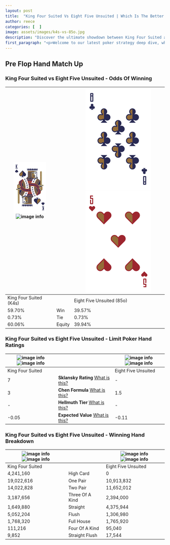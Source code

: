 ```yaml
---
layout: post
title:  "King Four Suited Vs Eight Five Unsuited | Which Is The Better Hand In Poker? A Complete Guide"
author: reece
categories: [  ]
image: assets/images/k4s-vs-85o.jpg
description: "Discover the ultimate showdown between King Four Suited and Eight Five Unsuited in poker! Uncover the odds, strategies, and scenarios where one hand triumphs over the other. Get ready to up your poker game with this thrilling analysis."
first_paragraph: "<p>Welcome to our latest poker strategy deep dive, where we're pitting two distinct hands against each other in a high-stakes showdown: King Four Suited vs Eight Five Unsuited.</p><p>In the dynamic world of poker, every decision counts, and knowing which hand holds the upper hand is key to your success at the table.</p><p>In this article, we'll dissect these two hands, explore the scenarios where one dominates the other, and equip you with the knowledge to make strategic choices that can tip the odds in your favor.</p><p>Get ready to unravel the intriguing dynamics of these poker hands and elevate your game to new heights.</p>"
---
```




[comment]: # (sp0)

## Pre Flop Hand Match Up

<div class="table hand-ratings" markdown="1"> 



### King Four Suited vs Eight Five Unsuited - Odds Of Winning


    
| ![image info](assets/images/hand1/K.png) ![image info](assets/images/hand1/4s.png) |  | ![image info](assets/images/hand2/8.png) ![image info](assets/images/hand2/5o.png) |
| -------- | -------- | -------- |
| King Four Suited (K4s) |  | Eight Five Unsuited (85o) |
| 59.70% | Win | 39.57% |
| 0.73% | Tie | 0.73% |
| 60.06% | Equity | 39.94% |




[comment]: # (sp1)



### King Four Suited vs Eight Five Unsuited - Limit Poker Hand Ratings


    
| ![image info](https://www.riverpairs.com/assets/images/hand1/K.png) ![image info](https://www.riverpairs.com/assets/images/hand1/4s.png) |  | ![image info](https://www.riverpairs.com/assets/images/hand2/8.png) ![image info](https://www.riverpairs.com/assets/images/hand2/5o.png) |
| -------- | -------- | -------- |
| King Four Suited |  | Eight Five Unsuited |
| 7 | **Sklansky Rating** [What is this?](/sklansky-rating-explained) | - |
| 3 | **Chen Formula** [What is this?](/chen-formula-explained) | 1.5 |
| - | **Hellmuth Tier** [What is this?](/Hellmuth-tier-explained) | - |
| -0.05 | **Expected Value** [What is this?](/expected-value-explained) | -0.11 |




[comment]: # (sp2)



### King Four Suited vs Eight Five Unsuited - Winning Hand Breakdown


    
| ![image info](https://www.riverpairs.com/assets/images/hand1/K.png) ![image info](https://www.riverpairs.com/assets/images/hand1/4s.png) |  | ![image info](https://www.riverpairs.com/assets/images/hand2/8.png) ![image info](https://www.riverpairs.com/assets/images/hand2/5o.png) |
| -------- | -------- | -------- |
| King Four Suited |  | Eight Five Unsuited |
| 4,241,160 | High Card | 0 |
| 19,022,616 | One Pair | 10,913,832 |
| 14,022,828 | Two Pair | 11,652,012 |
| 3,187,656 | Three Of A Kind | 2,394,000 |
| 1,649,880 | Straight | 4,375,944 |
| 5,052,204 | Flush | 1,306,980 |
| 1,768,320 | Full House | 1,765,920 |
| 111,216 | Four Of A Kind | 95,040 |
| 9,852 | Straight Flush | 17,544 |




[comment]: # (sp3)



</div>

[comment]: # (sp4)



[comment]: # (sp5)

